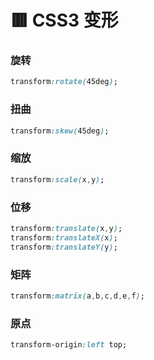# 🟥 CSS3 变形

### 旋转
```css
transform:rotate(45deg);
```
### 扭曲
```css
transform:skew(45deg);
```
### 缩放
```css
transform:scale(x,y);
```
### 位移
```css
transform:translate(x,y);
transform:translateX(x);
transform:translateY(y);
```
### 矩阵
```css
transform:matrix(a,b,c,d,e,f);
```
### 原点
```css
transform-origin:left top;
```







